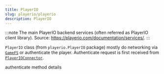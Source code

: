 ```yaml
---
title: PlayerIO
slug: playerio/playerio
description: PlayerIO
---
```


:::note
The main PlayerIO backend services (often referred as PlayerIO client library). Source: https://playerio.com/documentation/services/.
:::

`PlayerIO` class (from `playerio.PlayerIO` package) mostly do networking via [`GameFS`](/playerio/gamefs) or authenticate the player. Authenticate request is first received from [`PlayerIOConnector`](/thelaststand.app/network/playerioconnector).

authenticate method details
